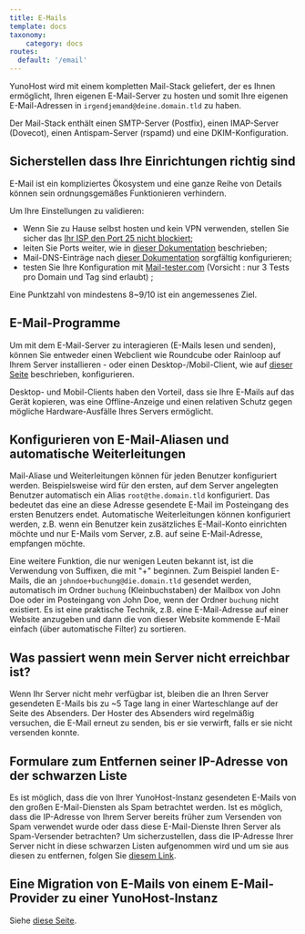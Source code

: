 ```yaml
---
title: E-Mails
template: docs
taxonomy:
    category: docs
routes:
  default: '/email'
---
```


YunoHost wird mit einem kompletten Mail-Stack geliefert, der es Ihnen ermöglicht, Ihren eigenen E-Mail-Server zu hosten und somit Ihre eigenen E-Mail-Adressen in ```irgendjemand@deine.domain.tld``` zu haben.

Der Mail-Stack enthält einen SMTP-Server (Postfix), einen IMAP-Server (Dovecot), einen Antispam-Server (rspamd) und eine DKIM-Konfiguration.

## Sicherstellen dass Ihre Einrichtungen richtig sind

E-Mail ist ein kompliziertes Ökosystem und eine ganze Reihe von Details können sein ordnungsgemäßes Funktionieren verhindern.

Um Ihre Einstellungen zu validieren:

- Wenn Sie zu Hause selbst hosten und kein VPN verwenden, stellen Sie sicher das [Ihr ISP den Port 25 nicht blockiert](/isp);
- leiten Sie Ports weiter, wie in [dieser Dokumentation](/isp_box_config) beschrieben;
- Mail-DNS-Einträge nach [dieser Dokumentation](/dns_config) sorgfältig konfigurieren;
- testen Sie Ihre Konfiguration mit [Mail-tester.com](https://mail-tester.com/) (Vorsicht : nur 3 Tests pro Domain und Tag sind erlaubt) ;

Eine Punktzahl von mindestens 8~9/10 ist ein angemessenes Ziel.

## E-Mail-Programme

Um mit dem E-Mail-Server zu interagieren (E-Mails lesen und senden), können Sie entweder einen Webclient wie Roundcube oder Rainloop auf Ihrem Server installieren - oder einen Desktop-/Mobil-Client, wie auf [dieser Seite](/email_configure_client) beschrieben, konfigurieren.

Desktop- und Mobil-Clients haben den Vorteil, dass sie Ihre E-Mails auf das Gerät kopieren, was eine Offline-Anzeige und einen relativen Schutz gegen mögliche Hardware-Ausfälle Ihres Servers ermöglicht.

## Konfigurieren von E-Mail-Aliasen und automatische Weiterleitungen

Mail-Aliase und Weiterleitungen können für jeden Benutzer konfiguriert werden. Beispielsweise wird für den ersten,  auf dem Server angelegten Benutzer automatisch ein Alias ```root@the.domain.tld``` konfiguriert.  Das bedeutet das eine an diese Adresse gesendete E-Mail im Posteingang des ersten Benutzers endet. Automatische Weiterleitungen können konfiguriert werden, z.B. wenn ein Benutzer kein zusätzliches E-Mail-Konto einrichten möchte und nur E-Mails vom Server, z.B. auf seine E-Mail-Adresse, empfangen möchte.

Eine weitere Funktion, die nur wenigen Leuten bekannt ist, ist die Verwendung von Suffixen, die mit "+" beginnen. Zum Beispiel landen E-Mails, die an ```johndoe+buchung@die.domain.tld``` gesendet werden, automatisch im Ordner ```buchung``` (Kleinbuchstaben) der Mailbox von John Doe oder im Posteingang von John Doe, wenn der Ordner ```buchung``` nicht existiert. Es ist eine praktische Technik, z.B. eine E-Mail-Adresse auf einer Website anzugeben und dann die von dieser Website kommende E-Mail einfach (über automatische Filter) zu sortieren.

## Was passiert wenn mein Server nicht erreichbar ist?

Wenn Ihr Server nicht mehr verfügbar ist, bleiben die an Ihren Server gesendeten E-Mails bis zu ~5 Tage lang in einer Warteschlange auf der Seite des Absenders. Der Hoster des Absenders wird regelmäßig versuchen, die E-Mail erneut zu senden, bis er sie verwirft, falls er sie nicht versenden konnte.

## Formulare zum Entfernen seiner IP-Adresse von der schwarzen Liste

Es ist möglich, dass die von Ihrer YunoHost-Instanz gesendeten E-Mails von den großen E-Mail-Diensten als Spam betrachtet werden. Ist es möglich, dass die IP-Adresse von Ihrem Server bereits früher zum Versenden von Spam verwendet wurde oder dass diese E-Mail-Dienste Ihren Server als Spam-Versender betrachten? Um sicherzustellen, dass die IP-Adresse Ihrer Server nicht in diese schwarzen Listen aufgenommen wird und um sie aus diesen zu entfernen, folgen Sie [diesem Link](/blacklist_forms).

## Eine Migration von E-Mails von einem E-Mail-Provider zu einer YunoHost-Instanz

Siehe [diese Seite](/email_migration).
